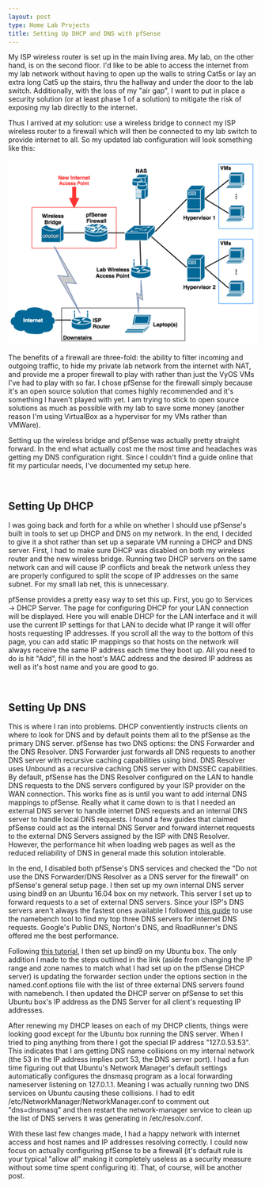 ```yaml
---
layout: post
type: Home Lab Projects
title: Setting Up DHCP and DNS with pfSense
---
```


My ISP wireless router is set up in the main living area. My lab, on the other hand, is on the second floor. I'd like to be able to access the internet from my lab network without having to open up the walls to string Cat5s or lay an extra long Cat5 up the stairs, thru the hallway and under the door to the lab switch. Additionally, with the loss of my "air gap", I want to put in place a security solution (or at least phase 1 of a solution) to mitigate the risk of exposing my lab directly to the internet. 

Thus I arrived at my solution: use a wireless bridge to connect my ISP wireless router to a firewall which will then be connected to my lab switch to provide internet to all. So my updated lab configuration will look something like this:

<img src="/images/posts/2017-05-14/lab_phase_1.png" alt="Lab Phase 1 Network Diagram"/> 

The benefits of a firewall are three-fold: the ability to filter incoming and outgoing traffic, to hide my private lab network from the internet with NAT, and provide me a proper firewall to play with rather than just the VyOS VMs I've had to play with so far. I chose pfSense for the firewall simply because it's an open source solution that comes highly recommended and it's something I haven't played with yet. I am trying to stick to open source solutions as much as possible with my lab to save some money (another reason I'm using VirtualBox as a hypervisor for my VMs rather than VMWare). 

Setting up the wireless bridge and pfSense was actually pretty straight forward. In the end what actually cost me the most time and headaches was getting my DNS configuration right. Since I couldn't find a guide online that fit my particular needs, I've documented my setup here.

<br/>
<h2>Setting Up DHCP</h2>
I was going back and forth for a while on whether I should use pfSense's built in tools to set up DHCP and DNS on my network. In the end, I decided to give it a shot rather than set up a separate VM running a DHCP and DNS server. First, I had to make sure DHCP was disabled on both my wireless router and the new wireless bridge. Running two DHCP servers on the same network can and will cause IP conflicts and break the network unless they are properly configured to split the scope of IP addresses on the same subnet. For my small lab net, this is unnecessary. 

pfSense provides a pretty easy way to set this up. First, you go to Services -> DHCP Server. The page for configuring DHCP for your LAN connection will be displayed. Here you will enable DHCP for the LAN interface and it will use the current IP settings for that LAN to decide what IP range it will offer hosts requesting IP addresses. If you scroll all the way to the bottom of this page, you can add static IP mappings so that hosts on the network will always receive the same IP address each time they boot up. All you need to do is hit "Add", fill in the host's MAC address and the desired IP address as well as it's host name and you are good to go. 

<br/>
<h2>Setting Up DNS</h2>
This is where I ran into problems. DHCP conventiently instructs clients on where to look for DNS and by default points them all to the pfSense as the primary DNS server. pfSense has two DNS options: the DNS Forwarder and the DNS Resolver. DNS Forwarder just forwards all DNS requests to another DNS server with recursive caching capabilities using bind. DNS Resolver uses Unbound as a recursive caching DNS server with DNSSEC capabilities. By default, pfSense has the DNS Resolver configured on the LAN to handle DNS requests to the DNS servers configured by your ISP provider on the WAN connection. This works fine as is until you want to add internal DNS mappings to pfSense. Really what it came down to is that I needed an external DNS server to handle internet DNS requests and an internal DNS server to handle local DNS requests. I found a few guides that claimed pfSense could act as the internal DNS Server and forward internet requests to the external DNS Servers assigned by the ISP with DNS Resolver. However, the performance hit when loading web pages as well as the reduced reliability of DNS in general made this solution intolerable. 

In the end, I disabled both pfSense's DNS services and checked the "Do not use the DNS Forwarder/DNS Resolver as a DNS server for the firewall" on pfSense's general setup page. I then set up my own internal DNS server using bind9 on an Ubuntu 16.04 box on my network. This server I set up to forward requests to a set of external DNS servers. Since your ISP's DNS servers aren't always the fastest ones available I followed <a href="//www.ceos3c.com/2016/11/29/improve-surfing-speed-with-namebench/" >this guide</a> to use the namebench tool to find my top three DNS servers for internet DNS requests. Google's Public DNS, Norton's DNS, and RoadRunner's DNS offered me the best performance.

Following <a href="//www.digitalocean.com/community/tutorials/how-to-configure-bind-as-a-private-network-dns-server-on-ubuntu-16-04" >this tutorial</a>, I then set up bind9 on my Ubuntu box. The only addition I made to the steps outlined in the link (aside from changing the IP range and zone names to match what I had set up on the pfSense DHCP server) is updating the forwarder section under the options section in the named.conf.options file with the list of three external DNS servers found with namebench. I then updated the DHCP server on pfSense to set this Ubuntu box's IP address as the DNS Server for all client's requesting IP addresses. 

After renewing my DHCP leases on each of my DHCP clients, things were looking good except for the Ubuntu box running the DNS server. When I tried to ping anything from there I got the special IP address "127.0.53.53". This indicates that I am getting DNS name collisions on my internal network (the 53 in the IP address implies port 53, the DNS server port). I had a fun time figuring out that Ubuntu's Network Manager's default settings automatically configures the dnsmasq program as a local forwarding nameserver listening on 127.0.1.1. Meaning I was actually running two DNS services on Ubuntu causing these collisions. I had to edit /etc/NetworkManager/NetworkManager.conf to comment out "dns=dnsmasq" and then restart the network-manager service to clean up the list of DNS servers it was generating in /etc/resolv.conf.

With these last few changes made, I had a happy network with internet access and host names and IP addresses resolving correctly. I could now focus on actually configuring pfSense to be a firewall (it's default rule is your typical "allow all" making it completely useless as a security measure without some time spent configuring it). That, of course, will be another post.





